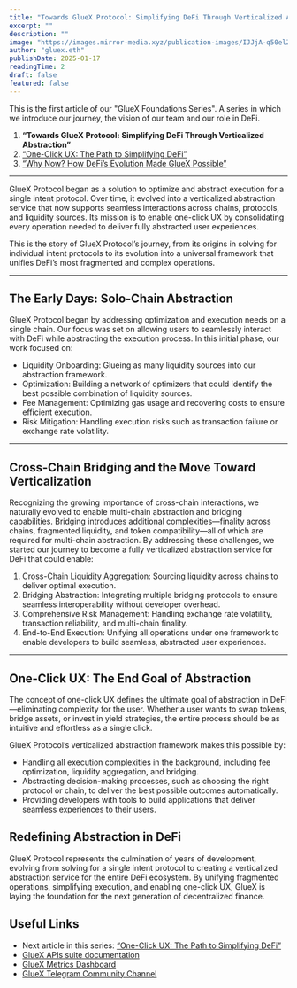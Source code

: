 ```yaml
---
title: "Towards GlueX Protocol: Simplifying DeFi Through Verticalized Abstraction"
excerpt: ""
description: ""
image: "https://images.mirror-media.xyz/publication-images/IJJjA-q50elZHxODNrFYY.png?height=1200&width=980"
author: "gluex.eth"
publishDate: 2025-01-17
readingTime: 2
draft: false
featured: false
---
```


This is the first article of our "GlueX Foundations Series". A series in which we introduce our journey, the vision of our team and our role in DeFi.

1. **“Towards GlueX Protocol: Simplifying DeFi Through Verticalized Abstraction”**
2. [“One-Click UX: The Path to Simplifying DeFi”](https://mirror.xyz/gluex.eth/o5UlHNq5DXEI-6cICUMZdUx0UUobqKsyQvo4j2KH9hY)
3. [“Why Now? How DeFi’s Evolution Made GlueX Possible”](https://mirror.xyz/gluex.eth/1w479dUCEVmeGE9--ZnGGup665V7h4vJWlyzQVrmuhw)

---

GlueX Protocol began as a solution to optimize and abstract execution for a single intent protocol. Over time, it evolved into a verticalized abstraction service that now supports seamless interactions across chains, protocols, and liquidity sources. Its mission is to enable one-click UX by consolidating every operation needed to deliver fully abstracted user experiences.

This is the story of GlueX Protocol’s journey, from its origins in solving for individual intent protocols to its evolution into a universal framework that unifies DeFi’s most fragmented and complex operations.

---

## The Early Days: Solo-Chain Abstraction

GlueX Protocol began by addressing optimization and execution needs on a single chain. Our focus was set on allowing users to seamlessly interact with DeFi while abstracting the execution process. In this initial phase, our work focused on:

- Liquidity Onboarding: Glueing as many liquidity sources into our abstraction framework.
- Optimization: Building a network of optimizers that could identify the best possible combination of liquidity sources.
- Fee Management: Optimizing gas usage and recovering costs to ensure efficient execution.
- Risk Mitigation: Handling execution risks such as transaction failure or exchange rate volatility.

---

## Cross-Chain Bridging and the Move Toward Verticalization

Recognizing the growing importance of cross-chain interactions, we naturally evolved to enable multi-chain abstraction and bridging capabilities. Bridging introduces additional complexities—finality across chains, fragmented liquidity, and token compatibility—all of which are required for multi-chain abstraction. By addressing these challenges, we started our journey to become a fully verticalized abstraction service for DeFi that could enable:

1. Cross-Chain Liquidity Aggregation: Sourcing liquidity across chains to deliver optimal execution.
2. Bridging Abstraction: Integrating multiple bridging protocols to ensure seamless interoperability without developer overhead.
3. Comprehensive Risk Management: Handling exchange rate volatility, transaction reliability, and multi-chain finality.
4. End-to-End Execution: Unifying all operations under one framework to enable developers to build seamless, abstracted user experiences.

---

## One-Click UX: The End Goal of Abstraction

The concept of one-click UX defines the ultimate goal of abstraction in DeFi—eliminating complexity for the user. Whether a user wants to swap tokens, bridge assets, or invest in yield strategies, the entire process should be as intuitive and effortless as a single click.

GlueX Protocol’s verticalized abstraction framework makes this possible by:

- Handling all execution complexities in the background, including fee optimization, liquidity aggregation, and bridging.
- Abstracting decision-making processes, such as choosing the right protocol or chain, to deliver the best possible outcomes automatically.
- Providing developers with tools to build applications that deliver seamless experiences to their users.

## Redefining Abstraction in DeFi

GlueX Protocol represents the culmination of years of development, evolving from solving for a single intent protocol to creating a verticalized abstraction service for the entire DeFi ecosystem. By unifying fragmented operations, simplifying execution, and enabling one-click UX, GlueX is laying the foundation for the next generation of decentralized finance.

## Useful Links

- Next article in this series: [“One-Click UX: The Path to Simplifying DeFi”](https://mirror.xyz/gluex.eth/o5UlHNq5DXEI-6cICUMZdUx0UUobqKsyQvo4j2KH9hY)
- [GlueX APIs suite documentation](https://docs.gluex.xyz/gluex-apis/)
- [GlueX Metrics Dashboard](https://dune.com/gluex_protocol/metrics)
- [GlueX Telegram Community Channel](https://t.me/+yf_US2ACNrgyNzY0)

